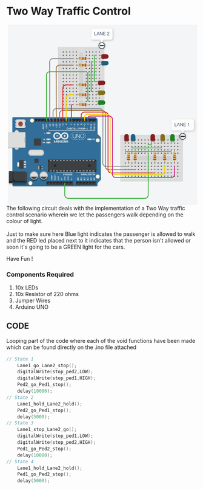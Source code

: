 <h1>Two Way Traffic Control</h1>

<div>
    <img width=500 align=right src="https://github.com/Electroversity/Electroverse/blob/main/Basics%202/11-Two%20Way%20Traffic%20Control/traffic%20control.png">
    <p>The following circuit deals with the implementation of a Two Way traffic control scenario wherein we let the passengers walk depending on the colour of light.<br><br>Just to make sure here Blue light indicates the passenger is allowed to walk and the RED led placed next to it indicates that the person isn't allowed or soon it's going to be a GREEN light for the cars.</p>
</div>       
 
 
Have Fun !

<div>
  <h3>Components Required</h3>
  <ol>
    <li>10x LEDs</li>
    <li>10x Resistor of 220 ohms</li>
    <li>Jumper Wires</li>
    <li>Arduino UNO</li>
  </ol>
    
</div>


  
## CODE

Looping part of the code where each of the void functions have been made which can be found directly on the .ino file attached

```C++
// State 1
  	Lane1_go_Lane2_stop();
  	digitalWrite(stop_ped2,LOW);
  	digitalWrite(stop_ped1,HIGH);
  	Ped2_go_Ped1_stop();
	delay(10000);
// State 2
    Lane1_hold_Lane2_hold();
  	Ped2_go_Ped1_stop();
    delay(5000);
// State 3
    Lane1_stop_Lane2_go();
  	digitalWrite(stop_ped1,LOW);
  	digitalWrite(stop_ped2,HIGH);
  	Ped1_go_Ped2_stop();
    delay(10000);
// State 4
    Lane1_hold_Lane2_hold();
  	Ped1_go_Ped2_stop();
    delay(5000);

```
